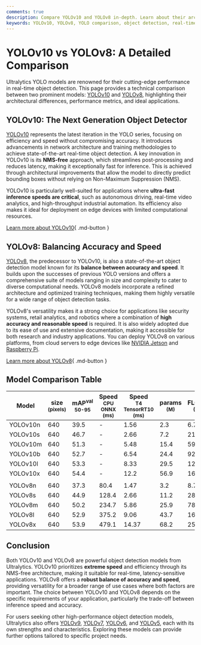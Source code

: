 ```yaml
---
comments: true
description: Compare YOLOv10 and YOLOv8 in-depth. Learn about their architectures, performance, and use cases to choose the best model for your needs.
keywords: YOLOv10, YOLOv8, YOLO comparison, object detection, real-time AI, model performance, YOLO architecture, machine learning
---
```


# YOLOv10 vs YOLOv8: A Detailed Comparison

Ultralytics YOLO models are renowned for their cutting-edge performance in real-time object detection. This page provides a technical comparison between two prominent models: [YOLOv10](https://docs.ultralytics.com/models/yolov10/) and [YOLOv8](https://docs.ultralytics.com/models/yolov8/), highlighting their architectural differences, performance metrics, and ideal applications.

<script async src="https://cdn.jsdelivr.net/npm/chart.js@3.9.1/dist/chart.min.js"></script>
<script defer src="../../javascript/benchmark.js"></script>

<canvas id="modelComparisonChart" width="1024" height="400" active-models='["YOLOv10", "YOLOv8"]'></canvas>

## YOLOv10: The Next Generation Object Detector

[YOLOv10](https://docs.ultralytics.com/models/yolov10/) represents the latest iteration in the YOLO series, focusing on efficiency and speed without compromising accuracy. It introduces advancements in network architecture and training methodologies to achieve state-of-the-art real-time object detection. A key innovation in YOLOv10 is its **NMS-free** approach, which streamlines post-processing and reduces latency, making it exceptionally fast for inference. This is achieved through architectural improvements that allow the model to directly predict bounding boxes without relying on Non-Maximum Suppression (NMS).

YOLOv10 is particularly well-suited for applications where **ultra-fast inference speeds are critical**, such as autonomous driving, real-time video analytics, and high-throughput industrial automation. Its efficiency also makes it ideal for deployment on edge devices with limited computational resources.

[Learn more about YOLOv10](https://docs.ultralytics.com/models/yolov10/){ .md-button }

## YOLOv8: Balancing Accuracy and Speed

[YOLOv8](https://docs.ultralytics.com/models/yolov8/), the predecessor to YOLOv10, is also a state-of-the-art object detection model known for its **balance between accuracy and speed**. It builds upon the successes of previous YOLO versions and offers a comprehensive suite of models ranging in size and complexity to cater to diverse computational needs. YOLOv8 models incorporate a refined architecture and optimized training techniques, making them highly versatile for a wide range of object detection tasks.

YOLOv8's versatility makes it a strong choice for applications like security systems, retail analytics, and robotics where a combination of **high accuracy and reasonable speed** is required. It is also widely adopted due to its ease of use and extensive documentation, making it accessible for both research and industry applications. You can deploy YOLOv8 on various platforms, from cloud servers to edge devices like [NVIDIA Jetson](https://docs.ultralytics.com/guides/nvidia-jetson/) and [Raspberry Pi](https://docs.ultralytics.com/guides/raspberry-pi/).

[Learn more about YOLOv8](https://docs.ultralytics.com/models/yolov8/){ .md-button }

## Model Comparison Table

| Model    | size<br><sup>(pixels) | mAP<sup>val<br>50-95 | Speed<br><sup>CPU ONNX<br>(ms) | Speed<br><sup>T4 TensorRT10<br>(ms) | params<br><sup>(M) | FLOPs<br><sup>(B) |
| -------- | --------------------- | -------------------- | ------------------------------ | ----------------------------------- | ------------------ | ----------------- |
| YOLOv10n | 640                   | 39.5                 | -                              | 1.56                                | 2.3                | 6.7               |
| YOLOv10s | 640                   | 46.7                 | -                              | 2.66                                | 7.2                | 21.6              |
| YOLOv10m | 640                   | 51.3                 | -                              | 5.48                                | 15.4               | 59.1              |
| YOLOv10b | 640                   | 52.7                 | -                              | 6.54                                | 24.4               | 92.0              |
| YOLOv10l | 640                   | 53.3                 | -                              | 8.33                                | 29.5               | 120.3             |
| YOLOv10x | 640                   | 54.4                 | -                              | 12.2                                | 56.9               | 160.4             |
|          |                       |                      |                                |                                     |                    |                   |
| YOLOv8n  | 640                   | 37.3                 | 80.4                           | 1.47                                | 3.2                | 8.7               |
| YOLOv8s  | 640                   | 44.9                 | 128.4                          | 2.66                                | 11.2               | 28.6              |
| YOLOv8m  | 640                   | 50.2                 | 234.7                          | 5.86                                | 25.9               | 78.9              |
| YOLOv8l  | 640                   | 52.9                 | 375.2                          | 9.06                                | 43.7               | 165.2             |
| YOLOv8x  | 640                   | 53.9                 | 479.1                          | 14.37                               | 68.2               | 257.8             |

## Conclusion

Both YOLOv10 and YOLOv8 are powerful object detection models from Ultralytics. YOLOv10 prioritizes **extreme speed** and efficiency through its NMS-free architecture, making it suitable for real-time, latency-sensitive applications. YOLOv8 offers a **robust balance of accuracy and speed**, providing versatility for a broader range of use cases where both factors are important. The choice between YOLOv10 and YOLOv8 depends on the specific requirements of your application, particularly the trade-off between inference speed and accuracy.

For users seeking other high-performance object detection models, Ultralytics also offers [YOLOv9](https://docs.ultralytics.com/models/yolov9/), [YOLOv7](https://docs.ultralytics.com/models/yolov7/), [YOLOv6](https://docs.ultralytics.com/models/yolov6/), and [YOLOv5](https://docs.ultralytics.com/models/yolov5/), each with its own strengths and characteristics. Exploring these models can provide further options tailored to specific project needs.
